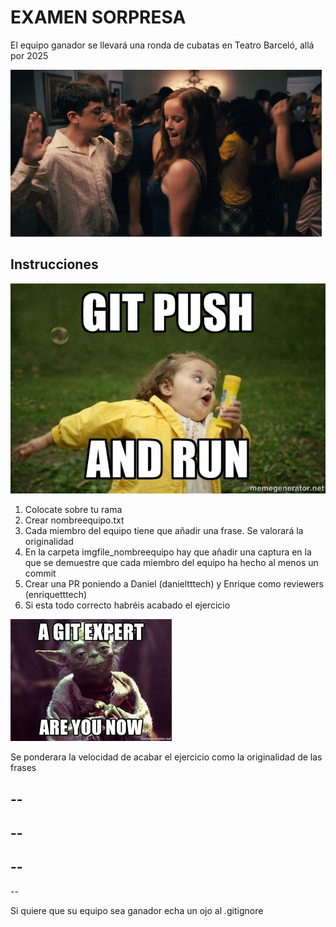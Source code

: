 # EXAMEN SORPRESA

El equipo ganador se llevará una ronda de cubatas en Teatro Barceló, allá por 2025

![alt text](./imgfile/tenor.gif)

## Instrucciones

![alt text](./imgfile/meme_git.jpeg)

1. Colocate sobre tu rama
2. Crear nombreequipo.txt
3. Cada miembro del equipo tiene que añadir una frase. Se valorará la originalidad
4. En la carpeta imgfile_nombreequipo hay que añadir una captura en la que se demuestre que cada miembro del equipo ha hecho al menos un commit
5. Crear una PR poniendo a Daniel (danieltttech) y Enrique como reviewers (enriquetttech)
6. Si esta todo correcto habréis acabado el ejercicio 

![alt text](./imgfile/gitexpert.jpg)

Se ponderara la velocidad de acabar el ejercicio como la originalidad de las frases

--
--
--
--
--
--
--

Si quiere que su equipo sea ganador echa un ojo al .gitignore